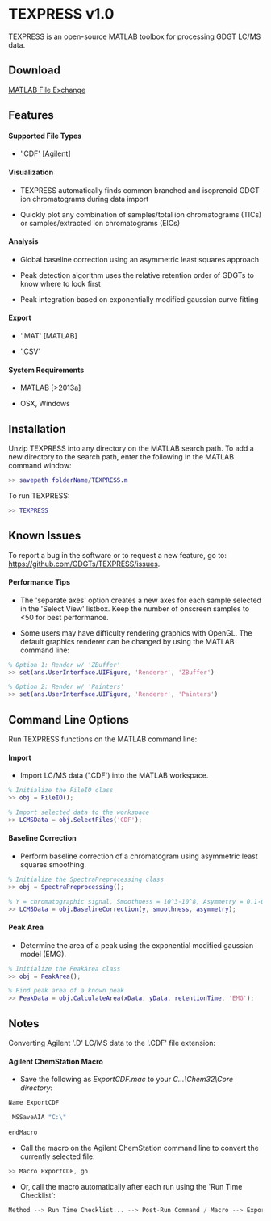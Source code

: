 # TEXPRESS v1.0

TEXPRESS is an open-source MATLAB toolbox for processing GDGT LC/MS data.

## Download

[MATLAB File Exchange](http://www.mathworks.com/matlabcentral/fileexchange/47135-texpress-toolbox-v1-0)

## Features

#### Supported File Types
* '.CDF' [[Agilent]](https://github.com/GDGTs/TEXPRESS#agilent-chemstation-macro)

#### Visualization
* TEXPRESS automatically finds common branched and isoprenoid GDGT ion chromatograms during data import

* Quickly plot any combination of samples/total ion chromatograms (TICs) or samples/extracted ion chromatograms (EICs)

#### Analysis
* Global baseline correction using an asymmetric least squares approach

* Peak detection algorithm uses the relative retention order of GDGTs to know where to look first

* Peak integration based on exponentially modified gaussian curve fitting

#### Export
* '.MAT' [MATLAB]

* '.CSV'

#### System Requirements
* MATLAB [>2013a]

* OSX, Windows

## Installation

Unzip TEXPRESS into any directory on the MATLAB search path. To add a new directory to the search path, enter the following in the MATLAB command window:

````matlab
>> savepath folderName/TEXPRESS.m
````

To run TEXPRESS:
````matlab
>> TEXPRESS
````

## Known Issues

To report a bug in the software or to request a new feature, go to: https://github.com/GDGTs/TEXPRESS/issues.

#### Performance Tips

* The 'separate axes' option creates a new axes for each sample selected in the 'Select View' listbox. Keep the number of onscreen samples to <50 for best performance.

* Some users may have difficulty rendering graphics with OpenGL. The default graphics renderer can be changed by using the MATLAB command line:

````matlab
% Option 1: Render w/ 'ZBuffer'
>> set(ans.UserInterface.UIFigure, 'Renderer', 'ZBuffer')

% Option 2: Render w/ 'Painters'
>> set(ans.UserInterface.UIFigure, 'Renderer', 'Painters')
````

## Command Line Options

Run TEXPRESS functions on the MATLAB command line:

#### Import

* Import LC/MS data ('.CDF') into the MATLAB workspace.

````matlab
% Initialize the FileIO class
>> obj = FileIO();

% Import selected data to the workspace
>> LCMSData = obj.SelectFiles('CDF');
````

#### Baseline Correction

* Perform baseline correction of a chromatogram using asymmetric least squares smoothing.

````matlab
% Initialize the SpectraPreprocessing class
>> obj = SpectraPreprocessing();

% Y = chromatographic signal, Smoothness = 10^3-10^8, Asymmetry = 0.1-0.0001
>> LCMSData = obj.BaselineCorrection(y, smoothness, asymmetry);
````

#### Peak Area

* Determine the area of a peak using the exponential modified gaussian model (EMG).

````matlab
% Initialize the PeakArea class
>> obj = PeakArea();

% Find peak area of a known peak
>> PeakData = obj.CalculateArea(xData, yData, retentionTime, 'EMG');
````

## Notes

Converting Agilent '.D' LC/MS data to the '.CDF' file extension:

#### Agilent ChemStation Macro

* Save the following as *ExportCDF.mac* to your *C\...\Chem32\Core directory*:

````cpp
Name ExportCDF

 MSSaveAIA "C:\"
 
endMacro
````

* Call the macro on the Agilent ChemStation command line to convert the currently selected file:

````cpp
>> Macro ExportCDF, go
````

* Or, call the macro automatically after each run using the 'Run Time Checklist':

````cpp
Method --> Run Time Checklist... --> Post-Run Command / Macro --> ExportCDF
````
